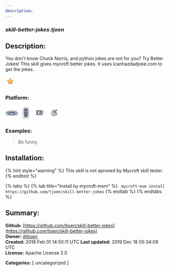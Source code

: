 ```yaml
---
description: 
---
```


### _skill-better-jokes.tjoen_  
## Description:  
You don't know Chuck Norris, and python jokes are not for you? Try Better Jokes!
This skill gives mycroft better jokes. It uses icanhazdadjoke.com to get the jokes.  
  
![](../.gitbook/assets/star.png)  
  
### Platform:  
 ![Mark I](../.gitbook/assets/mark-1-icon.png)  ![Mark II](../.gitbook/assets/mark-2-icon.png)  ![Picroft](../.gitbook/assets/picroft-icon.png)  ![plasmoid](../.gitbook/assets/kde.png)   
### Examples:  
> Be funny.  
  
## Installation:  
{% hint style="warning" %}
This skill is not aproved by Mycroft skill tester.
{% endhint %}
    
{% tabs %}
{% tab title="Install by mycroft-msm" %}
``` mycroft-msm install https://github.com/tjoen/skill-better-jokes```
{% endtab %}
  {% endtabs %}
    
## Summary:  
**Github:** [https://github.com/tjoen/skill-better-jokes](https://github.com/tjoen/skill-better-jokes)  
**Owner:** [@tjoen](https://github.com/tjoen)  
**Created:** 2018 Feb 01 14:50:11 UTC  **Last updated:** 2019 Dec 18 05:34:09 UTC  
**License:** Apache License 2.0  
  
**Categories:** [ uncategorized ]   
